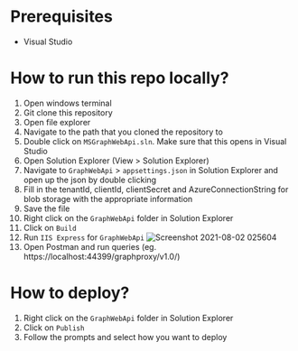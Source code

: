 # Prerequisites
* Visual Studio

# How to run this repo locally?
1. Open windows terminal
1. Git clone this repository
1. Open file explorer
1. Navigate to the path that you cloned the repository to
1. Double click on `MSGraphWebApi.sln`. Make sure that this opens in Visual Studio
1. Open Solution Explorer (View > Solution Explorer)
1. Navigate to `GraphWebApi` > `appsettings.json` in Solution Explorer and open up the json by double clicking
1. Fill in the tenantId, clientId, clientSecret and AzureConnectionString for blob storage with the appropriate information
1. Save the file
1. Right click on the `GraphWebApi` folder in Solution Explorer
1. Click on `Build`
1. Run `IIS Express` for `GraphWebApi`
![Screenshot 2021-08-02 025604](https://user-images.githubusercontent.com/47228306/127843924-b5cc1849-833d-47e3-b795-7b328b6ad1e2.png)
1. Open Postman and run queries (eg. https://localhost:44399/graphproxy/v1.0/)

# How to deploy?
1. Right click on the `GraphWebApi` folder in Solution Explorer
2. Click on `Publish`
3. Follow the prompts and select how you want to deploy
